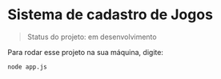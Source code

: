 # Sistema de cadastro de Jogos

> Status do projeto: em desenvolvimento

Para rodar esse projeto na sua máquina, digite:

``` 
node app.js
```
